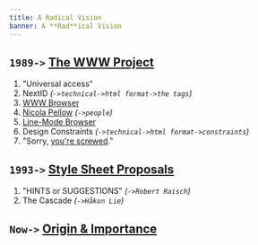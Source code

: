 ```yaml
---
title: A Radical Vision
banner: A **Rad**ical Vision
---
```



## `1989->` [The WWW Project](http://info.cern.ch/hypertext/WWW/TheProject.html)

1. "Universal access"
2. NextID
  *(`->technical->html format->the tags`)*
3. [WWW Browser](https://worldwideweb.cern.ch/browser/)
4. [Nicola Pellow](https://en.wikipedia.org/wiki/Nicola_Pellow)
  *(`->people`)*
5. [Line-Mode Browser](http://line-mode.cern.ch/www/hypertext/WWW/TheProject.html)
6. Design Constraints
  *(`->technical->html format->constraints`)*
7. "Sorry, [you're screwed](http://1997.webhistory.org/www.lists/www-talk.1994q1/0648.html)."


## `1993->` [Style Sheet Proposals](https://www.w3.org/Style/History/)

1. "HINTS or SUGGESTIONS"
   *(`->Robert Raisch`)*
2. The Cascade
   *(`->Håkon Lie`)*


## `Now->` [Origin & Importance](https://developer.mozilla.org/en-US/docs/Web/CSS/Cascade#Cascading_order)
